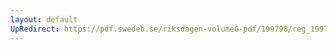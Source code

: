```yaml
---
layout: default
UpRedirect: https://pdf.swedeb.se/riksdagen-volumeG-pdf/199798/reg_199798/reg_199798_0187.pdf
---
```

